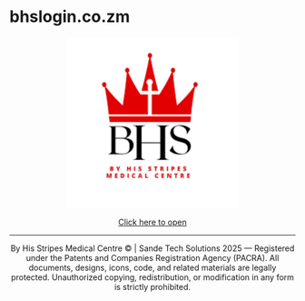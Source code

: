 # bhslogin.co.zm
<p align="center">
  <img src="logo.png" alt="Logo" width="300">
</p>

<p align="center">
  <a href="bhslogin.html">Click here to open</a>
</p>

---

<p align="center">
 By His Stripes Medical Centre  © | Sande Tech Solutions 2025 — Registered under the Patents and Companies Registration Agency (PACRA).  
  All documents, designs, icons, code, and related materials are legally protected.  
  Unauthorized copying, redistribution, or modification in any form is strictly prohibited.
</p>
